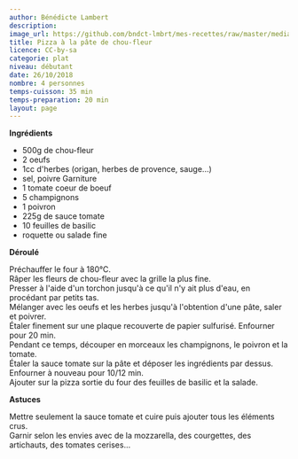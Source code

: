 ```yaml
---
author: Bénédicte Lambert
description: 
image_url: https://github.com/bndct-lmbrt/mes-recettes/raw/master/medias/pizza-chou-fleur.jpg
title: Pizza à la pâte de chou-fleur
licence: CC-by-sa
categorie: plat
niveau: débutant
date: 26/10/2018
nombre: 4 personnes
temps-cuisson: 35 min
temps-preparation: 20 min
layout: page
---
```



**Ingrédients**  

* 500g de chou-fleur
* 2 oeufs
* 1cc d'herbes (origan, herbes de provence, sauge...)
* sel, poivre
Garniture  
* 1 tomate coeur de boeuf
* 5 champignons
* 1 poivron
* 225g de sauce tomate
* 10 feuilles de basilic
* roquette ou salade fine



**Déroulé**  

Préchauffer le four à 180°C.  
Râper les fleurs de chou-fleur avec la grille la plus fine.  
Presser à l'aide d'un torchon jusqu'à ce qu'il n'y ait plus d'eau, en procédant par petits tas.  
Mélanger avec les oeufs et les herbes jusqu'à l'obtention d'une pâte, saler et poivrer.  
Étaler finement sur une plaque recouverte de papier sulfurisé. 
Enfourner pour 20 min.  
Pendant ce temps,  découper en morceaux les champignons, le poivron et la tomate.  
Étaler la sauce tomate sur la pâte et déposer les ingrédients par dessus.  
Enfourner à nouveau pour 10/12 min.  
Ajouter sur la pizza sortie du four des feuilles de basilic et la salade.  

**Astuces**

Mettre seulement la sauce tomate et cuire puis ajouter tous les éléments crus.  
Garnir selon les envies avec de la mozzarella, des courgettes, des artichauts, des tomates cerises...  
 
